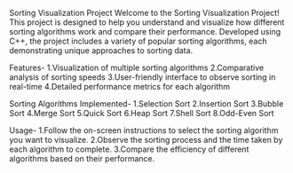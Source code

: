 Sorting Visualization Project
Welcome to the Sorting Visualization Project! This project is designed to help you understand and visualize how different sorting algorithms work and compare their performance. Developed using C++, the project includes a variety of popular sorting algorithms, each demonstrating unique approaches to sorting data.

Features-
1.Visualization of multiple sorting algorithms
2.Comparative analysis of sorting speeds
3.User-friendly interface to observe sorting in real-time
4.Detailed performance metrics for each algorithm


Sorting Algorithms Implemented-
1.Selection Sort
2.Insertion Sort
3.Bubble Sort
4.Merge Sort
5.Quick Sort
6.Heap Sort
7.Shell Sort
8.Odd-Even Sort

Usage-
1.Follow the on-screen instructions to select the sorting algorithm you want to visualize.
2.Observe the sorting process and the time taken by each algorithm to complete.
3.Compare the efficiency of different algorithms based on their performance.
